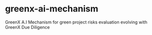 # greenx-ai-mechanism
GreenX A.I Mechanism for green project risks evaluation evolving with GreenX Due Diligence
